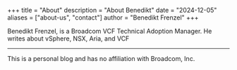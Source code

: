 +++
title = "About"
description = "About Benedikt"
date = "2024-12-05"
aliases = ["about-us", "contact"]
author = "Benedikt Frenzel"
+++

Benedikt Frenzel, is a Broadcom VCF Technical Adoption Manager. He writes about vSphere, NSX, Aria, and VCF

---
This is a personal blog and has no affiliation with Broadcom, Inc.